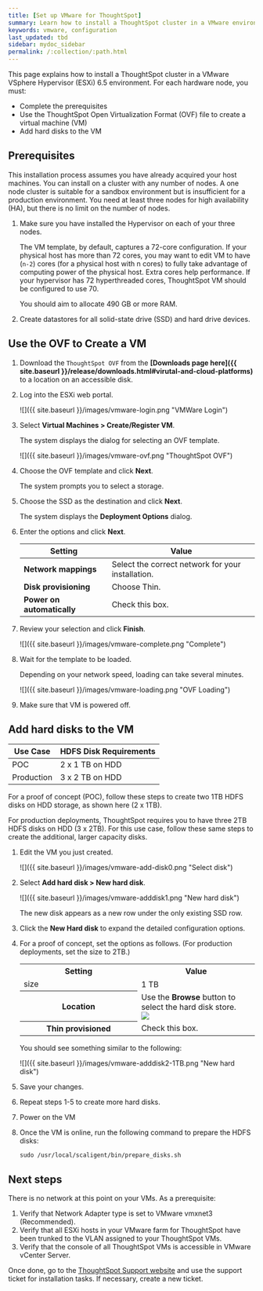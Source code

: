 ```yaml
---
title: [Set up VMware for ThoughtSpot]
summary: Learn how to install a ThoughtSpot cluster in a VMware environment.
keywords: vmware, configuration
last_updated: tbd
sidebar: mydoc_sidebar
permalink: /:collection/:path.html
---
```

This page explains how to install a ThoughtSpot cluster in a VMware VSphere
Hypervisor (ESXi) 6.5 environment.  For each hardware node, you must:

* Complete the prerequisites
* Use the ThoughtSpot Open Virtualization Format (OVF) file to create
a virtual machine (VM)
* Add hard disks to the VM

## Prerequisites

This installation process assumes you have already acquired your host machines.
You can install on a cluster with any number of nodes. A one node cluster is suitable
for a sandbox environment but is insufficient for a production environment. You need at least three nodes for high availability (HA), but there is no limit on the number of nodes.


1. Make sure you have installed the Hypervisor on each of your three nodes.

   The VM template, by default, captures a 72-core configuration. If your
   physical host has more than 72 cores, you may want to edit VM to have (`n-2`)
   cores (for a physical host with n cores) to fully take advantage of computing
   power of the physical host. Extra cores help performance. If your hypervisor
   has 72 hyperthreaded cores, ThoughtSpot VM should be configured to use 70.

   You should aim to allocate 490 GB or more RAM.

2. Create datastores for all solid-state drive (SSD) and hard drive devices.

## Use the OVF to Create a VM

1. Download the `ThoughtSpot OVF` from the **[Downloads page here]({{ site.baseurl }}/release/downloads.html#virutal-and-cloud-platforms)** to a location on an accessible disk.
2. Log into the ESXi web portal.

    ![]({{ site.baseurl }}/images/vmware-login.png "VMWare Login")

2. Select **Virtual Machines > Create/Register VM**.

   The system displays the dialog for selecting an OVF template.

   ![]({{ site.baseurl }}/images/vmware-ovf.png "ThoughtSpot OVF")

3. Choose the OVF template and click **Next**.

   The system prompts you to select a storage.

4. Choose the SSD as the destination and click **Next**.

   The system displays the **Deployment Options** dialog.

5. Enter the options and click **Next**.

    | Setting                    | Value                                             |
    |----------------------------|---------------------------------------------------|
    | **Network mappings**       | Select the correct network for your installation. |
    | **Disk provisioning**      | Choose Thin.                                      |
    | **Power on automatically** | Check this box.                                   |

6. Review your selection and click **Finish**.

   ![]({{ site.baseurl }}/images/vmware-complete.png "Complete")

7. Wait for the template to be loaded.

   Depending on your network speed, loading can take several minutes.

   ![]({{ site.baseurl }}/images/vmware-loading.png "OVF Loading")

8. Make sure that VM is powered off.


## Add hard disks to the VM

| Use Case      | HDFS Disk Requirements |
| --------      | ---------------------- |
| POC           | 2 x 1 TB on HDD        |
| Production    | 3 x 2 TB on HDD        |

For a proof of concept (POC), follow these steps to create two 1TB HDFS disks on
HDD storage, as shown here (2 x 1TB).

For production deployments, ThoughtSpot requires you to have three 2TB HDFS
disks on HDD (3 x 2TB). For this use case, follow these same steps to create the
additional, larger capacity disks.

1. Edit the VM you just created.

   ![]({{ site.baseurl }}/images/vmware-add-disk0.png "Select disk")

2. Select **Add hard disk > New hard disk**.

   ![]({{ site.baseurl }}/images/vmware-adddisk1.png "New hard disk")

   The new disk appears as a new row under the only existing SSD row.

3. Click the **New Hard disk** to expand the detailed configuration options.
4. For a proof of concept, set the options as follows. (For production deployments, set the size to 2TB.)

    <table>
    <colgroup>
    <col width="50%" />
    <col width="50%" />
    </colgroup>
    <tr>
     <th>Setting</th>
     <th>Value</th>
    </tr>
    <tr>
     <td>size</td>
     <td>1 TB</td>
    </tr>
    <tr>
     <th>Location</th>
     <td>
     Use the <strong>Browse</strong> button to select the hard disk store.
     <br>
     <img src="{{ "/images/vmware-adddisk3.png "| prepend: site.baseurl  }}" />
     </td>
    </tr>
    <tr>
     <th>Thin provisioned</th>
     <td>Check this box.</td>
    </tr>
    </table>

    You should see something similar to the following:

   ![]({{ site.baseurl }}/images/vmware-adddisk2-1TB.png "New hard disk")

5. Save your changes.
6. Repeat steps 1-5 to create more hard disks.
7. Power on the VM
8. Once the VM is online, run the following command to prepare the HDFS disks:

    ```shell
    sudo /usr/local/scaligent/bin/prepare_disks.sh
    ```

## Next steps

There is no network at this point on your VMs. As a prerequisite:

1. Verify that Network Adapter type is set to VMware vmxnet3 (Recommended).
2. Verify that all ESXi hosts in your VMware farm for ThoughtSpot have been trunked to the VLAN assigned to your ThoughtSpot VMs.
3. Verify that the console of all ThoughtSpot VMs is accessible in VMware vCenter Server.

Once done, go to the <a href="http://support.thoughtspot.com">ThoughtSpot Support website</a> and use the support ticket for installation tasks. If necessary, create a new ticket.
